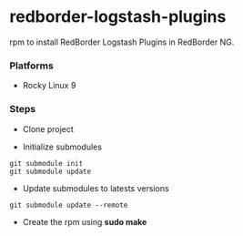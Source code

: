 # redborder-logstash-plugins

rpm to install RedBorder Logstash Plugins in RedBorder NG.

### Platforms

- Rocky Linux 9

### Steps
- Clone project

- Initialize submodules
```
git submodule init
git submodule update
```

- Update submodules to latests versions
```
git submodule update --remote
```

- Create the rpm using **sudo make**
